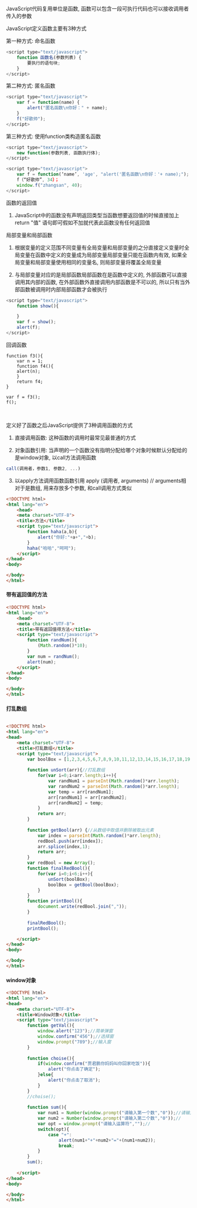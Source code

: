 
JavaScript代码复用单位是函数, 函数可以包含一段可执行代码也可以接收调用者传入的参数

JavaScript定义函数主要有3种方式

第一种方式: 命名函数

```javascript
<script type="text/javascript">
    function 函数名(参数列表) {
        要执行的语句块;
    }
</script>
```


第二种方式: 匿名函数

```javascript
<script type="text/javascript">
    var f = function(name) {
        alert("匿名函数\n你好：" + name);      
    }
    f("好歌帅");
</script>
```

第三种方式: 使用function类构造匿名函数
```javascript
<script type="text/javascript">
    new function(参数列表, 函数执行体);
</script>
```

```javascript
<script type="text/javascript">
    var f = function(‘name’, 'age', "alert('匿名函数\n你好：'+ name);");
    f（“好歌帅”, 34）；
    window.f("zhangsan", 40);
</script>
```

函数的返回值

1) JavaScript中的函数没有声明返回类型当函数想要返回值的时候直接加上return "值" 语句即可假如不加就代表此函数没有任何返回值

局部变量和局部函数

1) 根据变量的定义范围不同变量有全局变量和局部变量的之分直接定义变量时全局变量在函数中定义的变量成为局部变量局部变量只能在函数内有效, 如果全局变量和局部变量使用相同的变量名, 则局部变量将覆盖全局变量

2) 与局部变量对应的是局部函数局部函数在是函数中定义的, 外部函数可以直接调用其内部的函数, 在外部函数外直接调用内部函数是不可以的, 所以只有当外部函数被调用时内部局部函数才会被执行

```javascript
<script type="text/javascript">
    function show(){

    }
    var f = show();
    alert(f);        
</script>
```

回调函数

```shell
function f3(){
    var n = 1;
    function f4(){
	alert(n);    
    }    
    return f4;
}

var f = f3();
f();
```

<br>

定义好了函数之后JavaScript提供了3种调用函数的方式
1) 直接调用函数: 这种函数的调用时最常见最普通的方式

2) 对象函数引用: 当声明的一个函数没有指明分配给哪个对象时候默认分配给的是window对象, 以call方法调用函数
```javascript
call(调用者，参数1, 参数2, ...)
```
3) 以apply方法调用函数函数引用
apply (调用者, arguments) // arguments相对于是数组, 用来存放多个参数, 和call调用方式类似

```html
<!DOCTYPE html>
<html lang="en">
    <head>
    <meta charset="UTF-8">
    <title>方法</title>
    <script type="text/javascript">
        function haha(a,b){
            alert("你好:"+a+","+b);
        }
        haha("哈哈","呵呵");
    </script>
</head>
<body>

</body>
</html>
```


#### 带有返回值的方法

```html
<!DOCTYPE html>
<html lang="en">
    <head>
    <meta charset="UTF-8">
    <title>带有返回值得方法</title>
    <script type="text/javascript">
        function randNum(){
        	(Math.random()*10);
        }
        var num = randNum();
        alert(num);
    </script>
</head>
<body>

</body>
</html>

```


#### 打乱数组

```html

<!DOCTYPE html>
<html lang="en">
<head>
    <meta charset="UTF-8">
    <title>打乱数组</title>
    <script type="text/javascript">
        var boolBox = [1,2,3,4,5,6,7,8,9,10,11,12,13,14,15,16,17,18,19,20,21,22,23,24,25,26,27,28,29,30,31,32,33];
            
        function unSort(arr){//打乱数组
        	for(var i=0;i<arr.length;i++){
        		var randNum1 = parseInt(Math.random()*arr.length);
        		var randNum2 = parseInt(Math.random()*arr.length);
        		var temp = arr[randNum1];
        		arr[randNum1] = arr[randNum2];
        		arr[randNum2] = temp;
        	}
        	return arr;
        }
        
        function getBool(arr) {//从数组中取值并删除被取出元素
        	var index = parseInt(Math.random()*arr.length);
        	redBool.push(arr[index]);
        	arr.splice(index,1);
        	return arr;
        }
        var redBool = new Array();
        function finalRedBool(){
        	for(var i=0;i<6;i++){
        		unSort(boolBox);
        		boolBox = getBool(boolBox);
        	}
        }
        function printBool(){
        	document.write(redBool.join(","));
        }
       
        finalRedBool();
        printBool();

    </script>
</head>
<body>

</body>
</html>
```

<script  type="text/javascript">
function show(){
	alert("你好"+name+", 今年：" + age);             
}
window.show('zhangsan', 30);

show.call(window,  'zhangsan',  30);

show.apply(window, ['zhangsan', 30]);
</script>


<script  type="text/javascript">
function show(arr, func){
	func.call(window, arr);
}

show([1, 2, 3, 4], function(arr){
		for(var i in arr) {
		document.write(arr[i] + "<br/>" );           
		}        
		})        
</script>



#### window对象

```html
<!DOCTYPE html>
<html lang="en">
<head>
    <meta charset="UTF-8">
    <title>Window对象</title>
    <script type="text/javascript">
        function getVal(){
        	window.alert("123");//简单弹窗
        	window.confirm("456");//选择窗
        	window.prompt("789");//输入窗
        }
        
        function choise(){
        	if(window.confirm("贾君鹏你妈妈叫你回家吃饭")){
        		alert("你点击了确定");
        	}else{
        		alert("你点击了取消");
        	}
        }
        //choise();
        
        function sum(){
        	var num1 = Number(window.prompt("请输入第一个数","0"));//请输入第一个数
        	var num2 = Number(window.prompt("请输入第二个数","0"));// 
        	var opt = window.prompt("请输入运算符","");//
        	switch(opt){
        		case "+":
        			alert(num1+"+"+num2+"="+(num1+num2));
        			break;
        	}
        }
        sum();
        
    </script>
</head>
<body>

</body>
</html>
```
